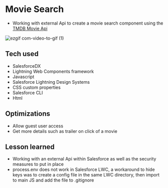# Movie Search

- Working with external Api to create a movie search component using the [TMDB Movie Api](https://developers.themoviedb.org/3/movies/get-movie-details)

![ezgif com-video-to-gif (1)](https://user-images.githubusercontent.com/100381663/236634351-8664e603-db3c-404c-b1a2-801c41e88c65.gif)

## Tech used

- SalesforceDX 
- Lightning Web Components framework
- Javascript
- Salesforce Lightning Design Systems
- CSS custom properties
- Salesforce CLI
- Html

## Optimizations

- Allow guest user access
- Get more details such as trailer on click of a movie

## Lesson learned
- Working with an external Api within Salesforce as well as the security measures to put in place
- process.env does not work in Salesforce LWC, a workaround to hide keys was to create a config file in the same LWC directory, then import to main JS and add the file to .gitignore 

